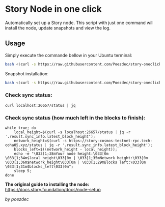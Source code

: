 # **Story Node in one click**
Automatically set up a Story node. This script with just one command will install the node, update snapshots and view the log.

## **Usage**
Simply execute the commande bellow in your Ubuntu terminal:

```bash
bash <(curl -s https://raw.githubusercontent.com/Poezdec/story-oneclick/main/story_node_oneclick.sh)
```

Snapshot installation:

```bash
bash <(curl -s https://raw.githubusercontent.com/Poezdec/story-oneclick/main/story_snap_oneclick.sh)
```

### **Check sync status:**
```
curl localhost:26657/status | jq
```

### **Check sync status (how much left in the blocks to finish):**

```
while true; do
    local_height=$(curl -s localhost:26657/status | jq -r '.result.sync_info.latest_block_height');
    network_height=$(curl -s https://story-cosmos-testnet-rpc.tech-coha05.xyz/status | jq -r '.result.sync_info.latest_block_height');
    blocks_left=$((network_height - local_height));
    echo -e "\033[1;38mYour node height:\033[0m \033[1;34m$local_height\033[0m | \033[1;35mNetwork height:\033[0m \033[1;36m$network_height\033[0m | \033[1;29mBlocks left:\033[0m \033[1;31m$blocks_left\033[0m";
    sleep 5;
done
```

**The original guide to installing the node:**
https://docs.story.foundation/docs/node-setup

_by poezdec_
